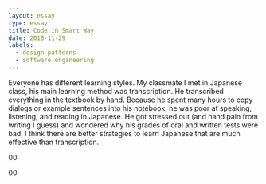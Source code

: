 ```yaml
---
layout: essay
type: essay
title: Code in Smart Way
date: 2018-11-29
labels:
  - design patterns
  - software engineering
---
```


<p> Everyone has different learning styles. My classmate I met in Japanese class, his main learning method was transcription. He transcribed everything in the textbook by hand. Because he spent many hours to copy dialogs or example sentences into his notebook, he was poor at speaking, listening, and reading in Japanese. He got stressed out (and hand pain from writing I guess) and wondered why his grades of oral and written tests were bad. I think there are better strategies to learn Japanese that are much effective than transcription. 

<p> 00

<p> 00
